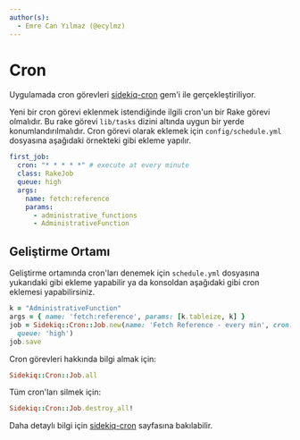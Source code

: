 ```yaml
---
author(s):
  - Emre Can Yılmaz (@ecylmz)
---
```


Cron
==============

Uygulamada cron görevleri [sidekiq-cron][sidekiq-cron] gem'i ile gerçekleştiriliyor.

Yeni bir cron görevi eklenmek istendiğinde ilgili cron'un bir Rake görevi olmalıdır.
Bu rake görevi `lib/tasks` dizini altında uygun bir yerde konumlandırılmalıdır.
Cron görevi olarak eklemek için `config/schedule.yml` dosyasına aşağıdaki örnekteki gibi ekleme yapılır.

```yml
first_job:
  cron: "* * * * *" # execute at every minute
  class: RakeJob
  queue: high
  args:
    name: fetch:reference
    params:
      - administrative_functions
      - AdministrativeFunction
```

Geliştirme Ortamı
-----------------

Geliştirme ortamında cron'ları denemek için `schedule.yml` dosyasına yukarıdaki gibi ekleme yapabilir ya da konsoldan
aşağıdaki gibi cron eklemesi yapabilirsiniz.

```ruby
k = "AdministrativeFunction"
args = { name: 'fetch:reference', params: [k.tableize, k] }
job = Sidekiq::Cron::Job.new(name: 'Fetch Reference - every min', cron: '* * * * *', class: 'RakeJob', args: args,
  queue: 'high')
job.save
```

Cron görevleri hakkında bilgi almak için:

```ruby
Sidekiq::Cron::Job.all
```

Tüm cron'ları silmek için:

```ruby
Sidekiq::Cron::Job.destroy_all!
```

Daha detaylı bilgi için [sidekiq-cron][sidekiq-cron] sayfasına bakılabilir.

[sidekiq-cron]: https://github.com/ondrejbartas/sidekiq-cron
